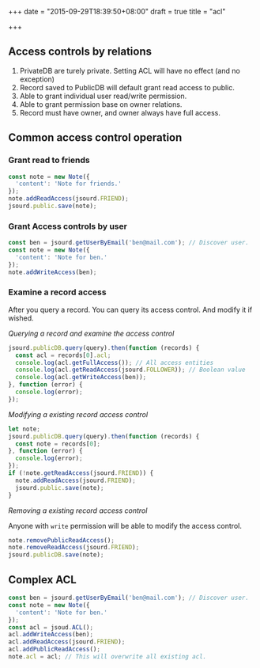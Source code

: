 +++
date = "2015-09-29T18:39:50+08:00"
draft = true
title = "acl"

+++

## Access controls by relations

1. PrivateDB are turely private. Setting ACL will have no effect (and no exception)
1. Record saved to PublicDB will default grant read access to public.
1. Able to grant individual user read/write permission.
1. Able to grant permission base on owner relations.
1. Record must have owner, and owner always have full access.

## Common access control operation

### Grant read to friends

```javascript
const note = new Note({
  'content': 'Note for friends.'
});
note.addReadAccess(jsourd.FRIEND);
jsourd.public.save(note);
```

### Grant Access controls by user

```javascript
const ben = jsourd.getUserByEmail('ben@mail.com'); // Discover user.
const note = new Note({
  'content': 'Note for ben.'
});
note.addWriteAccess(ben);
```

### Examine a record access

After you query a record. You can query its access control. And modify it if
wished.

_Querying a record and examine the access control_

``` javascript
jsourd.publicDB.query(query).then(function (records) {
  const acl = records[0].acl;
  console.log(acl.getFullAccess()); // All access entities
  console.log(acl.getReadAccess(jsourd.FOLLOWER)); // Boolean value 
  console.log(acl.getWriteAccess(ben));
}, function (error) {
  console.log(error);
});
```

_Modifying a existing record access control_

``` javascript
let note;
jsourd.publicDB.query(query).then(function (records) {
  const note = records[0];
}, function (error) {
  console.log(error);
});
if (!note.getReadAccess(jsourd.FRIEND)) {
  note.addReadAccess(jsourd.FRIEND);
  jsourd.public.save(note);
}
```

_Removing a existing record access control_

Anyone with `write` permission will be able to modify the access control.

``` javascript
note.removePublicReadAccess();
note.removeReadAccess(jsourd.FRIEND);
jsourd.publicDB.save(note);
```

## Complex ACL

```javascript
const ben = jsourd.getUserByEmail('ben@mail.com'); // Discover user.
const note = new Note({
  'content': 'Note for ben.'
});
const acl = jsoud.ACL();
acl.addWriteAccess(ben);
acl.addReadAccess(jsourd.FRIEND);
acl.addPublicReadAccess();
note.acl = acl; // This will overwrite all existing acl.
```
